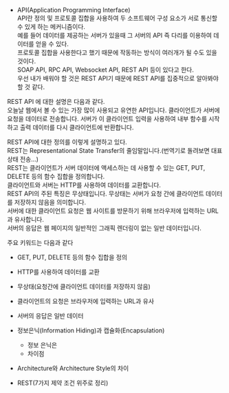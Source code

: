 - API(Application Programming Interface)  
API란 정의 및 프로토콜 집합을 사용하여 두 소프트웨어 구성 요소가 서로 통신할 수 있게 하는 메커니즘이다.  
예를 들어 데이터를 제공하는 서버가 있을때 그 서버의 API 즉 다리를 이용하여 데이터를 얻을 수 있다.  
프로토콜 집합을 사용한다고 했기 때문에 작동하는 방식이 여러개가 될 수도 있을 것이다.  
SOAP API, RPC API, Websocket API, REST API 등이 있다고 한다.  
우선 내가 배워야 할 것은 REST API기 때문에 REST API를 집중적으로 알아봐야 할 것 같다.  

REST API 에 대한 설명은 다음과 같다.  
오늘날 웹에서 볼 수 있는 가장 많이 사용되고 유연한 API입니다. 클라이언트가 서버에 요청을 데이터로 전송합니다. 서버가 이 클라이언트 입력을 사용하여 내부 함수를 시작하고 출력 데이터를 다시 클라이언트에 반환합니다.  

REST API에 대한 정의를 이렇게 설명하고 있다.  
REST는 Representational State Transfer의 줄임말입니다.(번역기로 돌려보면 대표 상태 전송...)  
REST는 클라이언트가 서버 데이터에 액세스하는 데 사용할 수 있는 GET, PUT, DELETE 등의 함수 집합을 정의합니다.  
클라이언트와 서버는 HTTP를 사용하여 데이터를 교환합니다.  
REST API의 주된 특징은 무상태입니다. 무상태는 서버가 요청 간에 클라이언트 데이터를 저장하지 않음을 의미합니다.  
서버에 대한 클라이언트 요청은 웹 사이트를 방문하기 위해 브라우저에 입력하는 URL과 유사합니다.  
서버의 응답은 웹 페이지의 일반적인 그래픽 렌더링이 없는 일반 데이터입니다.  

주요 키워드는 다음과 같다  
  - GET, PUT, DELETE 등의 함수 집합을 정의  
  - HTTP를 사용하여 데이터를 교환  
  - 무상태(요청간에 클라이언트 데이터를 저장하지 않음)  
  - 클라이언트의 요청은 브라우저에 입력하는 URL과 유사  
  - 서버의 응답은 일반 데이터  


- 정보은닉(Information Hiding)과 캡슐화(Encapsulation)  
    - 정보 은닉은 
    - 차이점  

- Architecture와 Architecture Style의 차이  
- REST(7가지 제약 조건 위주로 정리)  